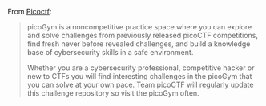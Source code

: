 From [Picoctf](https://picoctf.org/index.html#picogym):

> picoGym is a noncompetitive practice space where you can explore and solve challenges from previously released picoCTF competitions, find fresh never before revealed challenges, and build a knowledge base of cybersecurity skills in a safe environment.
>
> Whether you are a cybersecurity professional, competitive hacker or new to CTFs you will find interesting challenges in the picoGym that you can solve at your own pace. Team picoCTF will regularly update this challenge repository so visit the picoGym often.